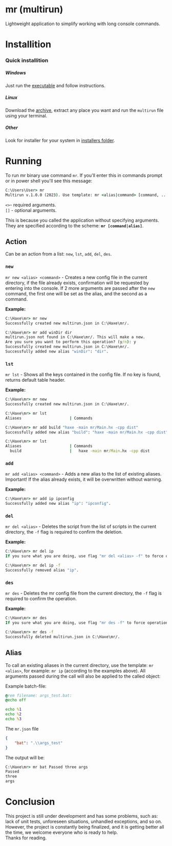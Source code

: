 # mr (multirun)
Lightweight application to simplify working with long console commands.

# Installition
### Quick installition
##### Windows
Just run the [executable](installers/win64/multirun.exe) and follow instructions.

##### Linux
Download the [archive](installers/linux64/multirun-linux64-compiled.tar.xz), extract any place you want and run the `multirun` file using your terminal.

##### Other
Look for installer for your system in [installers folder](installers).

# Running 
To run mr binary use command `mr`. If you'll enter this in commands prompt or in power shell you'll see this message:

```bat
C:\Users\User> mr
Multirun v.1.0.0 (2023). Use template: mr <alias|command> [command, ...] [-flags, ...]
```

`<>`- required arguments.\
`[]` - optional arguments.

This is because you called the application without specifying arguments. They are specified according to the scheme: **`mr [command|alias]`**.

## Action
Can be an action from a list: `new`, `lst`, `add`, `del`, `des`.

### `new`
`mr new <alias> <command>` - Creates a new config file in the current directory, if the file already exists, confirmation will be requested by entering into the console. If 2 more arguments are passed after the `new` command, the first one will be set as the alias, and the second as a command.

**Example:**

```bat
C:\Haxe\mr> mr new
Successfully created new multirun.json in C:\Haxe\mr/.
```
```bat
C:\Haxe\mr> mr add winDir dir
multirun.json not found in C:\Haxe\mr/. This will make a new.
Are you sure you want to perform this operation? (y/n): y 
Successfully created new multirun.json in C:\Haxe\mr/.
Successfully added new alias "winDir": "dir".
```

### `lst`
`mr lst` - Shows all the keys contained in the config file. If no key is found, returns default table header.

**Example:**

```bat
C:\Haxe\mr> mr new
Successfully created new multirun.json in C:\Haxe\mr/.

C:\Haxe\mr> mr lst
Aliases                     | Commands

C:\Haxe\mr> mr add build "haxe -main mr/Main.hx -cpp dist"
Successfully added new alias "build": "haxe -main mr/Main.hx -cpp dist".

C:\Haxe\mr> mr lst
Aliases                     | Commands
  build                     |   haxe -main mr/Main.hx -cpp dist
```

### `add`
`mr add <alias> <command>` - Adds a new alias to the list of existing aliases. Important! If the alias already exists, it will be overwritten without warning.

**Example:**

```bat
C:\Haxe\mr> mr add ip ipconfig
Successfully added new alias "ip": "ipconfig".
```

### `del`
`mr del <alias>` - Deletes the script from the list of scripts in the current directory, the `-f` flag is required to confirm the deletion.

**Example:**

```bat
C:\Haxe\mr> mr del ip          
If you sure what you are doing, use flag "mr del <alias> -f" to force operation.

C:\Haxe\mr> mr del ip -f
Successfully removed alias "ip".
```

### `des`
`mr des` - Deletes the mr config file from the current directory, the `-f` flag is required to confirm the operation.

**Example:**

```bat
C:\Haxe\mr> mr des      
If you sure what you are doing, use flag "mr des -f" to force operation.

C:\Haxe\mr> mr des -f   
Successfully deleted multirun.json in C:\Haxe\mr/.
```

## Alias
To call an existing aliases in the current directory, use the template: `mr <alias>`, for example: `mr ip` (according to the examples above).
All arguments passed during the call will also be applied to the called object:

Example batch-file:
```bat
@rem filename: args_test.bat:
@echo off

echo %1
echo %2
echo %3
```

The `mr.json` file
```json
{
	"bat": ".\\args_test"
}
```

The output will be:
```bat
C:\Haxe\mr> mr bat Passed three args
Passed 
three 
args
```

# Conclusion 
This project is still under development and has some problems, such as: lack of unit tests, unforeseen situations, unhandled exceptions, and so on. However, the project is constantly being finalized, and it is getting better all the time, we welcome everyone who is ready to help.\
Thanks for reading.
